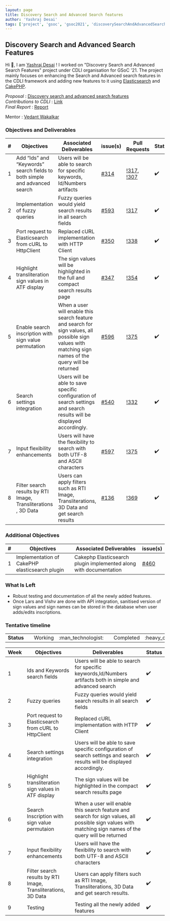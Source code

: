 ```yaml
---
layout: page
title: Discovery Search and Advanced Search features
author: 'Yashraj Desai'
tags: ['project', 'gsoc', 'gsoc2021', 'discoverySearchAndAdvancedSearchFeatures']
---
```


## Discovery Search and Advanced Search Features

Hi 👋, I am [Yashraj Desai](https://www.linkedin.com/in/yashraj-desai-55a78a1a5/) ! I worked on "Discovery Search and Advanced Search Features" project under CDLI organisation for GSoC '21. 
The project mainly focuses on enhancing the Search and Advanced search features in the CDLI framework and adding new features to it using [Elasticsearch](https://www.elastic.co/elasticsearch/) and [CakePHP](https://cakephp.org/).

<i>Proposal</i> : [Discovery search and advanced search features](https://docs.google.com/document/d/1WEeNnALSUN4yecCbYxuDyMNUMOzkGcev6Dss4XuNydc/edit#)\
<i>Contributions to CDLI</i> : [Link](https://gitlab.com/cdli/framework/-/merge_requests?scope=all&state=all&author_username=yashrajdesai30)\
<i>Final Report</i> : [Report](https://github.com/yashrajdesai/GSoC-2021-Report/blob/main/README.md#-google-summer-of-code-2021-)

Mentor : [Vedant Wakalkar](https://www.linkedin.com/in/karna98/)

### Objectives and Deliverables

| \# | Objectives                    | Associated Deliverables         | issue(s) | Pull Requests |    Status |
| --- | ----------------------------- | -------------------------------------------- | -------- | -------- | ---- |
| 1 |  Add “Ids” and “Keywords” search fields to both simple and advanced search | Users will be able to search for specific keywords, Id/Numbers artifacts | [#314](https://gitlab.com/cdli/framework/-/issues/314) | [!317](https://gitlab.com/cdli/framework/-/merge_requests/317), [!307](https://gitlab.com/cdli/framework/-/merge_requests/307) |:heavy_check_mark:|
| 2 | Implementation of fuzzy queries | Fuzzy queries would yield search results in all search fields|[#593](https://gitlab.com/cdli/framework/-/issues/593) | [!317](https://gitlab.com/cdli/framework/-/merge_requests/317) |:heavy_check_mark: |
| 3 | Port request to Elasticsearch from cURL to HttpClient | Replaced cURL implementation with HTTP Client|[#350](https://gitlab.com/cdli/framework/-/issues/350)| [!338](https://gitlab.com/cdli/framework/-/merge_requests/338) | :heavy_check_mark: |
| 4 | Highlight transliteration sign values in ATF display |The sign values will be highlighted in the full and compact search results page|[#347](https://gitlab.com/cdli/framework/-/issues/347)| [!354](https://gitlab.com/cdli/framework/-/merge_requests/354) | :heavy_check_mark: |
| 5 | Enable search inscription with sign value permutation |When a user will enable this search feature and search for sign values, all possible sign values with matching sign names of the query will be returned| [#596](https://gitlab.com/cdli/framework/-/issues/596) | [!375](https://gitlab.com/cdli/framework/-/merge_requests/375) |:heavy_check_mark: |
| 6 | Search settings integration | Users will be able to save specific configuration of search settings and search results will be displayed accordingly. |[#540](https://gitlab.com/cdli/framework/-/issues/540) | [!332](https://gitlab.com/cdli/framework/-/merge_requests/332) | :heavy_check_mark: |
| 7 | Input flexibility enhancements |Users will have the flexibility to search with both UTF-8 and ASCII characters |[#597](https://gitlab.com/cdli/framework/-/issues/597)|[!375](https://gitlab.com/cdli/framework/-/merge_requests/375) |:heavy_check_mark: |
| 8 | Filter search results by RTI Image, Transliterations , 3D Data | Users can apply filters such as RTI Image, Transliterations, 3D Data and get search results | [#136](https://gitlab.com/cdli/framework/-/issues/136) | [!369](https://gitlab.com/cdli/framework/-/merge_requests/369) |:heavy_check_mark: |

### Additional Objectives

| \#  | Objectives         | Associated Deliverables                                             | issue(s) |
| --- | ------------------ | ------------------------------------------------------------------- | -------- |
| 1 | Implementation of CakePHP elasticsearch plugin  | Cakephp Elasticsearch plugin implemented along with documentation | [#460](https://gitlab.com/cdli/framework/-/issues/460) |

### What Is Left
* Robust testing and documentation of all the newly added features.
* Once Lars and Vishv are done with API integration, sanitised version of sign values and sign names can be stored in the database when user adds/edits inscriptions.

### Tentative timeline  

<table>
  <tr>
    <td> <strong>Status</strong> </td> 
    <td></td>
    <td align="center"> Working </td>
    <td align="center"> :man_technologist: </td>
    <td></td>
    <td align="center"> Completed </td>
    <td align="center"> :heavy_check_mark: </td>
  </tr>
</table>

| Week  |Objectives | Deliverables | Status |
|---|---|---|---|
|1|Ids and Keywords search fields|Users will be able to search for specific keywords,Id/Numbers artifacts both in simple and advanced search|:heavy_check_mark:|
|2|Fuzzy queries|Fuzzy queries would yield search results in all search fields|:heavy_check_mark:|
|3|Port request to Elasticsearch from cURL to HttpClient|Replaced cURL implementation with HTTP Client|:heavy_check_mark:|
|4| Search settings integration | Users will be able to save specific configuration of search settings and search results will be displayed accordingly.| :heavy_check_mark: |
|5|Highlight transliteration sign values in ATF display|The sign values will be highlighted in the compact search results page|:heavy_check_mark:|
|6|Search Inscription with sign value permutaion|When a user will enable this search feature and search for sign values, all possible sign values with matching sign names of the query will be returned| :heavy_check_mark: |
|7|Input flexibility enhancements|Users will have the flexibility to search with both UTF-8 and ASCII characters| :heavy_check_mark: |
|8|Filter search results by RTI Image, Transliterations, 3D Data|Users can apply filters such as RTI Image, Transliterations, 3D Data and get search results.|:heavy_check_mark: |
|9|Testing |Testing all the newly added features| :heavy_check_mark: |
